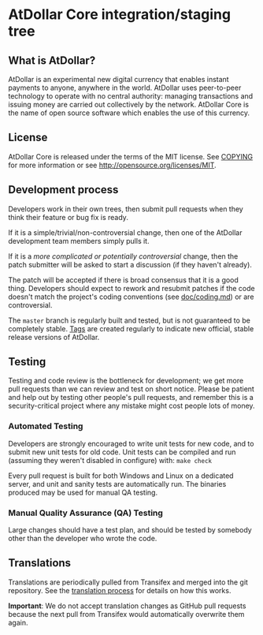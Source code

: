 AtDollar Core integration/staging tree
=====================================

What is AtDollar?
----------------

AtDollar is an experimental new digital currency that enables instant payments to
anyone, anywhere in the world. AtDollar uses peer-to-peer technology to operate
with no central authority: managing transactions and issuing money are carried
out collectively by the network. AtDollar Core is the name of open source
software which enables the use of this currency.

License
-------

AtDollar Core is released under the terms of the MIT license. See [COPYING](COPYING) for more
information or see http://opensource.org/licenses/MIT.

Development process
-------------------

Developers work in their own trees, then submit pull requests when they think
their feature or bug fix is ready.

If it is a simple/trivial/non-controversial change, then one of the AtDollar
development team members simply pulls it.

If it is a *more complicated or potentially controversial* change, then the patch
submitter will be asked to start a discussion (if they haven't already).

The patch will be accepted if there is broad consensus that it is a good thing.
Developers should expect to rework and resubmit patches if the code doesn't
match the project's coding conventions (see [doc/coding.md](doc/coding.md)) or are
controversial.

The `master` branch is regularly built and tested, but is not guaranteed to be
completely stable. [Tags](https://github.com/BNALEBS/AtDollar/tags) are created
regularly to indicate new official, stable release versions of AtDollar.

Testing
-------

Testing and code review is the bottleneck for development; we get more pull
requests than we can review and test on short notice. Please be patient and help out by testing
other people's pull requests, and remember this is a security-critical project where any mistake might cost people
lots of money.

### Automated Testing

Developers are strongly encouraged to write unit tests for new code, and to
submit new unit tests for old code. Unit tests can be compiled and run (assuming they weren't disabled in configure) with: `make check`

Every pull request is built for both Windows and Linux on a dedicated server,
and unit and sanity tests are automatically run. The binaries produced may be
used for manual QA testing.

### Manual Quality Assurance (QA) Testing

Large changes should have a test plan, and should be tested by somebody other
than the developer who wrote the code.

Translations
------------

Translations are periodically pulled from Transifex and merged into the git repository. See the
[translation process](doc/translation_process.md) for details on how this works.

**Important**: We do not accept translation changes as GitHub pull requests because the next
pull from Transifex would automatically overwrite them again.